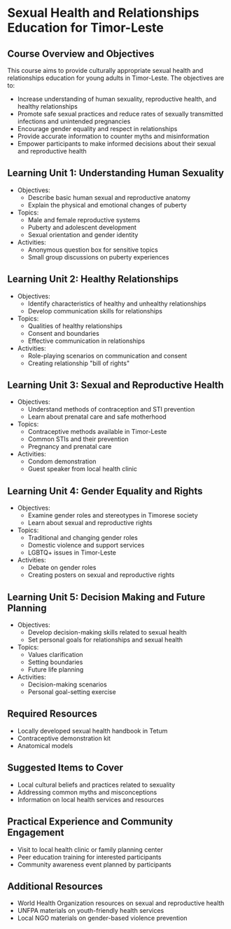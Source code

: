 # Sexual Health and Relationships Education for Timor-Leste

## Course Overview and Objectives

This course aims to provide culturally appropriate sexual health and relationships education for young adults in Timor-Leste. The objectives are to:

- Increase understanding of human sexuality, reproductive health, and healthy relationships
- Promote safe sexual practices and reduce rates of sexually transmitted infections and unintended pregnancies
- Encourage gender equality and respect in relationships
- Provide accurate information to counter myths and misinformation
- Empower participants to make informed decisions about their sexual and reproductive health

## Learning Unit 1: Understanding Human Sexuality
- Objectives:
  * Describe basic human sexual and reproductive anatomy
  * Explain the physical and emotional changes of puberty
- Topics:
  * Male and female reproductive systems
  * Puberty and adolescent development
  * Sexual orientation and gender identity
- Activities:
  * Anonymous question box for sensitive topics
  * Small group discussions on puberty experiences

## Learning Unit 2: Healthy Relationships
- Objectives:
  * Identify characteristics of healthy and unhealthy relationships
  * Develop communication skills for relationships
- Topics:
  * Qualities of healthy relationships
  * Consent and boundaries
  * Effective communication in relationships
- Activities:
  * Role-playing scenarios on communication and consent
  * Creating relationship "bill of rights"

## Learning Unit 3: Sexual and Reproductive Health
- Objectives:
  * Understand methods of contraception and STI prevention
  * Learn about prenatal care and safe motherhood
- Topics:
  * Contraceptive methods available in Timor-Leste
  * Common STIs and their prevention
  * Pregnancy and prenatal care
- Activities:
  * Condom demonstration
  * Guest speaker from local health clinic

## Learning Unit 4: Gender Equality and Rights
- Objectives:
  * Examine gender roles and stereotypes in Timorese society
  * Learn about sexual and reproductive rights
- Topics:
  * Traditional and changing gender roles
  * Domestic violence and support services
  * LGBTQ+ issues in Timor-Leste
- Activities:
  * Debate on gender roles
  * Creating posters on sexual and reproductive rights

## Learning Unit 5: Decision Making and Future Planning
- Objectives:
  * Develop decision-making skills related to sexual health
  * Set personal goals for relationships and sexual health
- Topics:
  * Values clarification
  * Setting boundaries
  * Future life planning
- Activities:
  * Decision-making scenarios
  * Personal goal-setting exercise

## Required Resources

- Locally developed sexual health handbook in Tetum
- Contraceptive demonstration kit
- Anatomical models

## Suggested Items to Cover

- Local cultural beliefs and practices related to sexuality
- Addressing common myths and misconceptions
- Information on local health services and resources

## Practical Experience and Community Engagement

- Visit to local health clinic or family planning center
- Peer education training for interested participants
- Community awareness event planned by participants

## Additional Resources

- World Health Organization resources on sexual and reproductive health
- UNFPA materials on youth-friendly health services
- Local NGO materials on gender-based violence prevention
